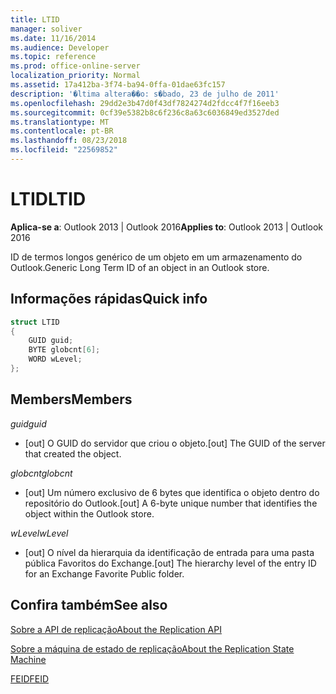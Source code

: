 ```yaml
---
title: LTID
manager: soliver
ms.date: 11/16/2014
ms.audience: Developer
ms.topic: reference
ms.prod: office-online-server
localization_priority: Normal
ms.assetid: 17a412ba-3f74-ba94-0ffa-01dae63fc157
description: '�ltima altera��o: s�bado, 23 de julho de 2011'
ms.openlocfilehash: 29dd2e3b47d0f43df7824274d2fdcc4f7f16eeb3
ms.sourcegitcommit: 0cf39e5382b8c6f236c8a63c6036849ed3527ded
ms.translationtype: MT
ms.contentlocale: pt-BR
ms.lasthandoff: 08/23/2018
ms.locfileid: "22569852"
---
```

# <a name="ltid"></a><span data-ttu-id="27766-103">LTID</span><span class="sxs-lookup"><span data-stu-id="27766-103">LTID</span></span>

  
  
<span data-ttu-id="27766-104">**Aplica-se a**: Outlook 2013 | Outlook 2016</span><span class="sxs-lookup"><span data-stu-id="27766-104">**Applies to**: Outlook 2013 | Outlook 2016</span></span> 
  
<span data-ttu-id="27766-105">ID de termos longos genérico de um objeto em um armazenamento do Outlook.</span><span class="sxs-lookup"><span data-stu-id="27766-105">Generic Long Term ID of an object in an Outlook store.</span></span>
  
## <a name="quick-info"></a><span data-ttu-id="27766-106">Informações rápidas</span><span class="sxs-lookup"><span data-stu-id="27766-106">Quick info</span></span>

```cpp
struct LTID 
{ 
    GUID guid; 
    BYTE globcnt[6]; 
    WORD wLevel; 
};
```

## <a name="members"></a><span data-ttu-id="27766-107">Members</span><span class="sxs-lookup"><span data-stu-id="27766-107">Members</span></span>

 <span data-ttu-id="27766-108">_guid_</span><span class="sxs-lookup"><span data-stu-id="27766-108">_guid_</span></span>
  
- <span data-ttu-id="27766-109">[out] O GUID do servidor que criou o objeto.</span><span class="sxs-lookup"><span data-stu-id="27766-109">[out] The GUID of the server that created the object.</span></span>
    
 <span data-ttu-id="27766-110">_globcnt_</span><span class="sxs-lookup"><span data-stu-id="27766-110">_globcnt_</span></span>
  
- <span data-ttu-id="27766-111">[out] Um número exclusivo de 6 bytes que identifica o objeto dentro do repositório do Outlook.</span><span class="sxs-lookup"><span data-stu-id="27766-111">[out] A 6-byte unique number that identifies the object within the Outlook store.</span></span>
    
 <span data-ttu-id="27766-112">_wLevel_</span><span class="sxs-lookup"><span data-stu-id="27766-112">_wLevel_</span></span>
  
- <span data-ttu-id="27766-113">[out] O nível da hierarquia da identificação de entrada para uma pasta pública Favoritos do Exchange.</span><span class="sxs-lookup"><span data-stu-id="27766-113">[out] The hierarchy level of the entry ID for an Exchange Favorite Public folder.</span></span>
    
## <a name="see-also"></a><span data-ttu-id="27766-114">Confira também</span><span class="sxs-lookup"><span data-stu-id="27766-114">See also</span></span>



[<span data-ttu-id="27766-115">Sobre a API de replicação</span><span class="sxs-lookup"><span data-stu-id="27766-115">About the Replication API</span></span>](about-the-replication-api.md)
  
[<span data-ttu-id="27766-116">Sobre a máquina de estado de replicação</span><span class="sxs-lookup"><span data-stu-id="27766-116">About the Replication State Machine</span></span>](about-the-replication-state-machine.md)
  
[<span data-ttu-id="27766-117">FEID</span><span class="sxs-lookup"><span data-stu-id="27766-117">FEID</span></span>](feid.md)

